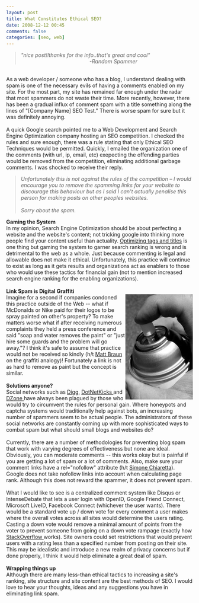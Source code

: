 ```yaml
---
layout: post
title: What Constitutes Ethical SEO?
date: 2008-12-12 00:45
comments: false
categories: [seo, web]
---
```

<blockquote>
	<em>&quot;nice post!!thanks for the info..that&#39;s great and cool&quot;<br />
	&nbsp;&nbsp; &nbsp;&nbsp;&nbsp; &nbsp;&nbsp;&nbsp; &nbsp;&nbsp;&nbsp; &nbsp;&nbsp;&nbsp; &nbsp;&nbsp;&nbsp; &nbsp;&nbsp;&nbsp; &nbsp;&nbsp;&nbsp; &nbsp;&nbsp;&nbsp; &nbsp;&nbsp;&nbsp; &nbsp;&nbsp;&nbsp;&nbsp;&nbsp;&nbsp;&nbsp; -Random Spammer</em>
</blockquote>
<br />
As
a web developer / someone who has a blog, I understand dealing with
spam is one of the necessary evils of having a comments enabled on my
site. For the most part, my site has remained far enough under the
radar that most spammers do not waste their time. More recently,
however, there has been a gradual influx of comment spam with a title
something along the lines of &quot;[Company Name] SEO Test.&quot; There is worse
spam for sure but it was definitely annoying. <br />
<br />
A quick Google
search pointed me to a Web Development and Search Engine Optimization
company hosting an SEO competition. I checked the rules and sure enough,
there was a rule stating that only Ethical SEO Techniques would be
permitted. Quickly, I emailed the organization one of the comments
(with url, ip, email, etc) exepecting the offending parties would be
removed from the competition, eliminating additional garbage comments.
I was shocked to receive their reply.<br />
<blockquote>
	<em>Unfortunately
	this is not against the rules of the competition &ndash; I would encourage
	you to remove the spamming links for your website to discourage this
	behaviour but as I said I can&rsquo;t actually penalise this person
	for making posts on other peoples websites.</em><br />
	<br />
	<em>Sorry about the spam.</em><br />
</blockquote>
<strong>Gaming the System</strong><br />
In
my opinion, Search Engine Optimization should be about perfecting a
website and the website&#39;s content; not tricking google into thinking
more people find your content useful than actuality. <a href="http://www.youngentrepreneur.com/blog/2008/12/11/seo-advice-josh-can-help/" target="_blank">Optimizing tags
and titles</a> is one thing but gaming the system to garner search ranking is wrong
and is detrimental to the web as a whole. Just because commenting is
legal and allowable does not make it ethical. Unfortunately, this
practice will continue to exist as long as it gets results and
organizations act as enablers to those who would use these tactics for
financial gain (not to mention increased search engine ranking for the
enabling organizations). <br />
<br />
<strong>Link Spam is Digital Graffiti</strong><br />
<div style="float: right">
<img src="/files/spra-paint.jpg" alt="" />
</div>
Imagine
for a second if companies condoned this practice outside of the Web --
what if McDonalds or Nike paid for their logos to be spray painted on
other&#39;s property? To make matters worse what if after receiving
numerous complaints they held a press conference and said &quot;soap and
water removes the paint&quot; or &quot;just hire some guards and the problem will
go away.&quot;? I think it&#39;s safe to assume that practice would not be
received so kindly (h/t <a href="http://www.codehinting.com" target="_blank">Matt Braun</a> on the graffiti analogy)!
Fortunately a link is not as hard to remove as paint but the concept is
similar. <br />
<br />
<strong>Solutions anyone?</strong><br />
Social networks such as
<a href="http://www.digg.com" target="_blank">Digg</a>, <a href="http://www.dotnetkicks.com" target="_blank">DotNetKicks </a>and <a href="http://www.dzone.com" target="_blank">DZone </a>have always been plagued by those who would
try to circumvent the rules for personal gain. Where honeypots and
captcha systems would traditionally help against
bots, an increasing number of spammers seem to be actual people. The
administrators of these social networks are constantly coming up with
more sophisticated ways to combat spam but what should small blogs and
websites do?<br />
<br />
Currently,
there are a number of methodologies for preventing blog spam that work
with varying degrees of effectiveness but none are ideal. Obviously,
you can moderate comments -- this works okay but is painful if you are
getting a lot of spam or a lot of comments. Also, make sure your
comment links have a rel=&quot;nofollow&quot; attribute (h/t <a href="http://codeclimber.net.nz" target="_blank">Simone Chiaretta</a>). Google
does not take nofollow links into account when calculating page rank.
Although this does not reward the spammer, it does not prevent spam. <br />
<br />
What I would like to see is a centralized comment system like Disqus or
IntenseDebate that lets a user login with OpenID, Google Friend
Connect, Microsoft LiveID, Facebook Connect (whichever the user wants).
There would be a standard vote up / down vote for every comment a user
makes where the overall votes across all sites would determine the
users rating. Casting a down vote would remove a minimal amount of
points from the voter to prevent someone from going on a down vote
rampage (exactly how <a href="http://www.stackoverflow.com" target="_blank">StackOverflow </a>works). Site owners could set
restrictions that would prevent users with a rating less than a
specified number from posting on their site. This may be idealistic and
introduce a new realm of privacy concerns but if done properly, I think it
would help eliminate a great deal of spam.<br />
<br />
<strong>Wrapping things up<br />
</strong>Although there are many less-than ethical tactics to increasing a
site&#39;s ranking, site structure and site content are the best methods of
SEO. I would love to hear your thoughts, ideas and any suggestions you
have in eliminating link spam.

